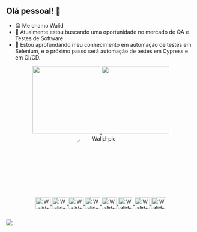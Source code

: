 ## Olá pessoal! 👋

- 😁 Me chamo Walid
- 🔭 Atualmente estou buscando uma oportunidade no mercado de QA e Testes de Software
- 🌱 Estou aprofundando meu conhecimento em automação de testes em Selenium, e o próximo passo será automação de testes em Cypress e em CI/CD.

<div style="display: inline_block" align="center">
  <a href="https://github.com/walidalves">
  <img height="180em" src="https://github-readme-stats.vercel.app/api?username=walidalves&count_private=trues&show_icons=true&theme=vision-friendly-dark"/>
  <img height="180em" src="https://github-readme-stats.vercel.app/api/top-langs/?username=walidalves&layout=compact&include_all_commits=true&theme=vision-friendly-dark"/>
</div>
  
<div align="center">
    <img align="center" alt="Walid-pic" height="150" style="border-radius:50px;" src="https://cdn.discordapp.com/attachments/1088876234068459700/1088881234878402651/mary-one-piece.gif">
</div>

<div style="display: inline_block" align="center"><br>
  <img align="center" alt="Walid-Ruby" height="30" width="40" src="https://cdn.jsdelivr.net/gh/devicons/devicon/icons/ruby/ruby-plain.svg" />
  <img align="center" alt="Walid-Java" height="30" width="40" src="https://cdn.jsdelivr.net/gh/devicons/devicon/icons/java/java-original.svg">
  <img align="center" alt="Walid-Git" height="30" width="40" src="https://cdn.jsdelivr.net/gh/devicons/devicon/icons/git/git-original.svg" />
  <img align="center" alt="Walid-Vsc" height="30" width="40" src="https://cdn.jsdelivr.net/gh/devicons/devicon/icons/vscode/vscode-original.svg" />  
  <img align="center" alt="Walid-Jenkins" height="30" width="40" src="https://cdn.jsdelivr.net/gh/devicons/devicon/icons/jenkins/jenkins-original.svg" />
  <img align="center" alt="Walid-Selenium" height="30" width="40" src="https://cdn.jsdelivr.net/gh/devicons/devicon/icons/selenium/selenium-original.svg" />  
  <img align="center" alt="Walid-Cucumber" height="30" width="40" src="https://cdn.jsdelivr.net/gh/devicons/devicon/icons/cucumber/cucumber-plain.svg" />
  <img align="center" alt="Walid-Cucumber" height="30" width="40" src="https://cdn.jsdelivr.net/gh/devicons/devicon/icons/docker/docker-plain.svg" />
</div> 
  

##

<div> 
  <a href="https://www.linkedin.com/in/walid-arnous-alves-b5128927" target="_blank"><img src="https://img.shields.io/badge/-LinkedIn-%230077B5?style=for-the-badge&logo=linkedin&logoColor=white" target="_blank"></a>
</div> 
